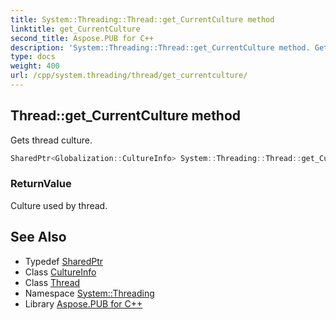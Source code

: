 ```yaml
---
title: System::Threading::Thread::get_CurrentCulture method
linktitle: get_CurrentCulture
second_title: Aspose.PUB for C++
description: 'System::Threading::Thread::get_CurrentCulture method. Gets thread culture in C++.'
type: docs
weight: 400
url: /cpp/system.threading/thread/get_currentculture/
---
```

## Thread::get_CurrentCulture method


Gets thread culture.

```cpp
SharedPtr<Globalization::CultureInfo> System::Threading::Thread::get_CurrentCulture()
```


### ReturnValue

Culture used by thread.

## See Also

* Typedef [SharedPtr](../../../system/sharedptr/)
* Class [CultureInfo](../../../system.globalization/cultureinfo/)
* Class [Thread](../)
* Namespace [System::Threading](../../)
* Library [Aspose.PUB for C++](../../../)
